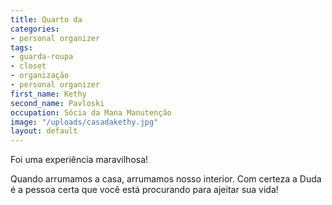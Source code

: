 ```yaml
---
title: Quarto da
categories:
- personal organizer
tags:
- guarda-roupa
- closet
- organização
- personal organizer
first_name: Kethy
second_name: Pavloski
occupation: Sócia da Mana Manutenção
image: "/uploads/casadakethy.jpg"
layout: default
---
```


Foi uma experiência maravilhosa!

Quando arrumamos a casa, arrumamos nosso interior. 
Com certeza a Duda é a pessoa certa que você está procurando para ajeitar sua vida!